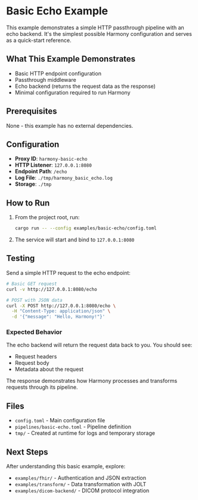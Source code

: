 # Basic Echo Example

This example demonstrates a simple HTTP passthrough pipeline with an echo backend. It's the simplest possible Harmony configuration and serves as a quick-start reference.

## What This Example Demonstrates

- Basic HTTP endpoint configuration
- Passthrough middleware
- Echo backend (returns the request data as the response)
- Minimal configuration required to run Harmony

## Prerequisites

None - this example has no external dependencies.

## Configuration

- **Proxy ID**: `harmony-basic-echo`
- **HTTP Listener**: `127.0.0.1:8080`
- **Endpoint Path**: `/echo`
- **Log File**: `./tmp/harmony_basic_echo.log`
- **Storage**: `./tmp`

## How to Run

1. From the project root, run:
   ```bash
   cargo run -- --config examples/basic-echo/config.toml
   ```

2. The service will start and bind to `127.0.0.1:8080`

## Testing

Send a simple HTTP request to the echo endpoint:

```bash
# Basic GET request
curl -v http://127.0.0.1:8080/echo

# POST with JSON data
curl -X POST http://127.0.0.1:8080/echo \
  -H "Content-Type: application/json" \
  -d '{"message": "Hello, Harmony!"}'
```

### Expected Behavior

The echo backend will return the request data back to you. You should see:
- Request headers
- Request body
- Metadata about the request

The response demonstrates how Harmony processes and transforms requests through its pipeline.

## Files

- `config.toml` - Main configuration file
- `pipelines/basic-echo.toml` - Pipeline definition
- `tmp/` - Created at runtime for logs and temporary storage

## Next Steps

After understanding this basic example, explore:
- `examples/fhir/` - Authentication and JSON extraction
- `examples/transform/` - Data transformation with JOLT
- `examples/dicom-backend/` - DICOM protocol integration
